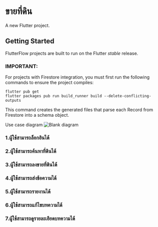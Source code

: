 # ขายที่ดิน

A new Flutter project.

## Getting Started

FlutterFlow projects are built to run on the Flutter _stable_ release.

### IMPORTANT:

For projects with Firestore integration, you must first run the following commands to ensure the project compiles:

```
flutter pub get
flutter packages pub run build_runner build --delete-conflicting-outputs
```

This command creates the generated files that parse each Record from Firestore into a schema object.

Use case diagram
![Blank diagram](https://user-images.githubusercontent.com/97527905/159704883-a6f6c7bd-943f-460d-bfb1-2830df66eeb4.jpeg)
### 1.ผู้ใช้สามารถล็อกอินได้
### 2.ผู้ใช้สามารถค้นหาที่ดินได้
### 3.ผู้ใช้สามารถลงขายที่ดินได้
### 4.ผู้ใช้สามารถส่งข้อความได้
### 5.ผู้ใช้สามารถรายงานได้
### 6.ผู้ใช้สามารถแก้ไขบทความได้
### 7.ผู้ใช้สามารถดูรายละเอียดบทความได้
